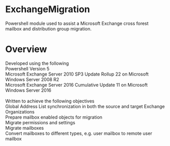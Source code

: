 # ExchangeMigration
Powershell module used to assist a Microsoft Exchange cross forest mailbox and distribution group migration.

# Overview
Developed using the following<br>
Powershell Version 5<br>
Microsoft Exchange Server 2010 SP3 Update Rollup 22 on Microsoft Windows Server 2008 R2<br>
Microsoft Exchange Server 2016 Cumulative Update 11 on Microsoft Windows Server 2016<br>
<br>
Written to achieve the following objectives<br>
Global Address List synchronization in both the source and target Exchange Organizations<br>
Prepare mailbox enabled objects for migration<br>
Migrate permissions and settings<br>
Migrate mailboxes<br>
Convert mailboxes to different types, e.g. user mailbox to remote user mailbox<br>




